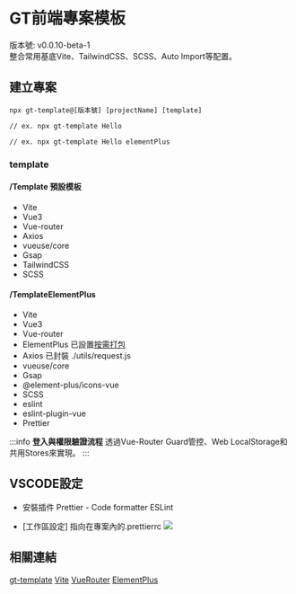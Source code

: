 # GT前端專案模板
版本號: v0.0.10-beta-1      
整合常用基底Vite、TailwindCSS、SCSS、Auto Import等配置。     


## 建立專案
```shell=
npx gt-template@[版本號] [projectName] [template]

// ex. npx gt-template Hello 

// ex. npx gt-template Hello elementPlus
```
### template
#### /Template 預設模板
- Vite
- Vue3
- Vue-router
- Axios
- vueuse/core
- Gsap
- TailwindCSS
- SCSS

#### /TemplateElementPlus 
- Vite
- Vue3
- Vue-router
- ElementPlus
    已設置[按需打包](https://element-plus.org/zh-CN/guide/quickstart.html#%E6%8C%89%E9%9C%80%E5%AF%BC%E5%85%A5)
- Axios 
    已封裝 ./utils/request.js
- vueuse/core
- Gsap
- @element-plus/icons-vue
- SCSS
- eslint
- eslint-plugin-vue
- Prettier

:::info
**登入與權限驗證流程**
透過Vue-Router Guard管控、Web LocalStorage和共用Stores來實現。
:::



## VSCODE設定

- 安裝插件
Prettier - Code formatter
ESLint

- \[工作區設定\] 指向在專案內的.prettierrc
![](https://i.imgur.com/UAZxPoP.png)


## 相關連結
[gt-template](https://www.npmjs.com/package/gt-template)
[Vite](https://cn.vitejs.dev/)
[VueRouter](https://router.vuejs.org/)
[ElementPlus](https://element-plus.org/zh-CN/)


